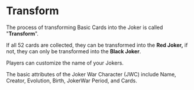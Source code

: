 # Transform

​The process of transforming Basic Cards into the Joker is called "**Transform**".

If all 52 cards are collected, they can be transformed into the **Red Joker,** if not, they can only be transformed into the **Black Joker**.

Players can customize the name of your Jokers.

The basic attributes of the Joker War Character \(JWC\) include Name, Creator, Evolution, Birth, JokerWar Period, and Cards.



